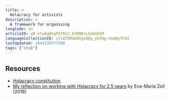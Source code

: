 ```yaml
---
title: >
  Holacracy for activists
description: >
  A framework for organising
langCode: en
articleID: wD_eta8qWtgP2tRC2_bfKMRrL5m6UUSM
languageCollectionID: iYi875M460Ggx08g_pGfOg-hnmNyYC03
lastUpdated: 1643126777308
tags: ["stub"]
---
```


## Resources

-   [Holacracy constitution](https://www.holacracy.org/constitution/5)
-   [My reflection on working with Holacracy for 2,5 years](https://blog.holacracy.org/my-personal-reflection-on-working-with-holacracy-for-2-5-years-part-1-5366043d8bcd) by Eva-Maria Zoll (2018)